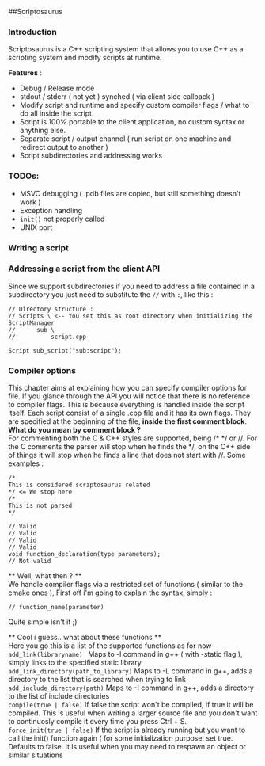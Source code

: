 ##Scriptosaurus

### Introduction
Scriptosaurus is a C++ scripting system that allows you to use C++ as a scripting system and modify scripts at runtime. 

**Features** : 
- Debug / Release mode 
- stdout / stderr ( not yet ) synched ( via client side callback ) 
- Modify script and runtime and specify custom compiler flags / what to do all inside the script.
- Script is 100% portable to the client application, no custom syntax or anything else.
- Separate script / output channel ( run script on one machine and redirect output to another ) 
- Script subdirectories and addressing works

### TODOs:
- MSVC debugging ( .pdb files are copied, but still something doesn't work )
- Exception handling
- ```init()``` not properly called
- UNIX port

### Writing a script 

### Addressing a script from the client API
Since we support subdirectories if you need to address a file contained in a subdirectory you just need to substitute the ```//``` with ```:```, like this :
```
// Directory structure : 
// Scripts \ <-- You set this as root directory when initializing the ScriptManager
//      sub \
//          script.cpp

Script sub_script("sub:script");
```

### Compiler options
This chapter aims at explaining how you can specify compiler options for file. If you glance through the API you will notice that there is no reference to compiler flags. This is because everything is handled inside the script itself. Each script consist of a single .cpp file and it has its own flags. They are specified at the beginning of the file, **inside the first comment block**.  
**What do you mean by comment block ?**  
For commenting both the C & C++ styles are supported, being /\* \*/ or //. For the C comments the parser will stop when he finds the */, on the C++ side of things it will stop when he finds a line that does not start with //. Some examples :  
```
/*
This is considered scriptosaurus related
*/ <= We stop here
/*
This is not parsed
*/
```
```
// Valid
// Valid
// Valid
// Valid
void function_declaration(type parameters);
// Not valid
```
** Well, what then ? **  
We handle compiler flags via a restricted set of functions ( similar to the cmake ones ), First off i'm going to explain the syntax, simply :
```
// function_name(parameter)
```
Quite simple isn't it ;)

** Cool i guess.. what about these functions **  
Here you go this is a list of the supported functions as for now  
``` add_link(libraryname)  ``` Maps to -l command in g++ ( with -static flag ), simply links to the specified static library
``` add_link_directory(path_to_library) ``` Maps to -L command in g++, adds a directory to the list that is searched when trying to link  
``` add_include_directory(path) ``` Maps to -I command in g++, adds a directory to the list of include directories  
``` compile(true | false) ``` If false the script won't be compiled, if true it will be compiled. This is useful when writing a larger source file and you don't want to continuosly compile it every time you press Ctrl + S.  
``` force_init(true | false) ``` If the script is already running but you want to call the init() function again ( for some initialization purpose, set true. Defaults to false. It is useful when you may need to respawn an object or similar situations
